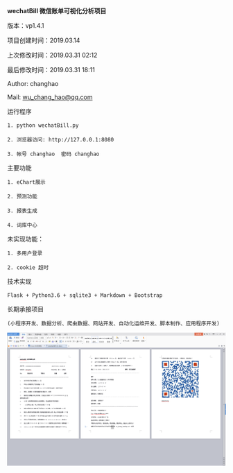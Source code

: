 
**wechatBill 微信账单可视化分析项目**  
  
  版本：vp1.4.1

  项目创建时间：2019.03.14

  上次修改时间：2019.03.31 02:12

  最后修改时间：2019.03.31 18:11

  Author: changhao

  Mail: wu_chang_hao@qq.com
  

  
运行程序
  
    1. python wechatBill.py
  
    2. 浏览器访问: http://127.0.0.1:8080
  
    3. 帐号 changhao  密码 changhao
  

  
主要功能
  
    1. eChart展示
  
    2. 预测功能
  
    3. 报表生成
  
    4. 词库中心
  


未实现功能：
  
    1. 多用户登录
  
    2. cookie 超时
  

技术实现
  
    Flask + Python3.6 + sqlite3 + Markdown + Bootstrap
  

  
长期承接项目
  
    (小程序开发、数据分析、爬虫数据、网站开发、自动化运维开发、脚本制作、应用程序开发)
  
![](images/zhangdan.png)


